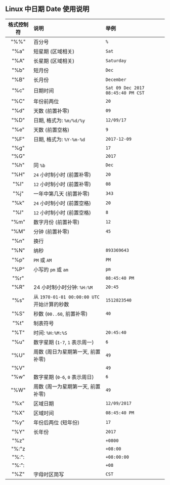 ## Linux 中日期 Date 使用说明

| 格式控制符 | 说明                                        | 举例                              |
| :---:      | :---                                        | :---                              |
| "%%"       | 百分号                                      | `%`                               |
| "%a"       | 短星期 (区域相关)                           | `Sat`                             |
| "%A"       | 长星期 (区域相关)                           | `Saturday`                        |
| "%b"       | 短月份                                      | `Dec`                             |
| "%B"       | 长月份                                      | `December`                        |
| "%c"       | 日期时间                                    | `Sat 09 Dec 2017 08:45:40 PM CST` |
| "%C"       | 年份前两位                                  | `20`                              |
| "%d"       | 天数 (前置补零)                             | `09`                              |
| "%D"       | 日期, 格式为: `%m/%d/%y`                    | `12/09/17`                        |
| "%e"       | 天数 (前置空格)                             | `9`                               |
| "%F"       | 日期, 格式为: `%Y-%m-%d`                    | `2017-12-09`                      |
| "%g"       |                                             | `17`                              |
| "%G"       |                                             | `2017`                            |
| "%h"       | 同 `%b`                                     | `Dec`                             |
| "%H"       | `24` 小时制小时 (前置补零)                  | `20`                              |
| "%I"       | `12` 小时制小时 (前置补零)                  | `08`                              |
| "%j"       | 一年中第几天 (前置补零)                     | `343`                             |
| "%k"       | `24` 小时制小时 (前置空格)                  | `20`                              |
| "%l"       | `12` 小时制小时 (前置空格)                  | `8`                               |
| "%m"       | 数字月份 (前置补零)                         | `12`                              |
| "%M"       | 分钟 (前置补零)                             | `45`                              |
| "%n"       | 换行                                        |                                   |
| "%N"       | 纳秒                                        | `893369643`                       |
| "%p"       | `PM` 或 `AM`                                | `PM`                              |
| "%P"       | 小写的 `pm` 或 `am`                         | `pm`                              |
| "%r"       |                                             | `08:45:40 PM`                     |
| "%R"       | 24 小时制小时分钟: `%H:%M`                  | `20:45`                           |
| "%s"       | 从 `1970-01-01 00:00:00 UTC` 开始计算的秒数 | `1512823540`                      |
| "%S"       | 秒数 (`00..60`, 前置补零)                   | `40`                              |
| "%t"       | 制表符号                                    |                                   |
| "%T"       | 时间: `%H:%M:%S`                            | `20:45:40`                        |
| "%u"       | 数字星期 (`1-7`, `1` 表示周一)              | `6`                               |
| "%U"       | 周数 (周日为星期第一天, 前置补零)           | `49`                              |
| "%V"       |                                             | `49`                              |
| "%w"       | 数字星期 (`0-6`, `0` 表示周日)              | `6`                               |
| "%W"       | 周数 (周一为星期第一天, 前置补零)           | `49`                              |
| "%x"       | 区域日期                                    | `12/09/2017`                      |
| "%X"       | 区域时间                                    | `08:45:40 PM`                     |
| "%y"       | 年份后两位 (短年份)                         | `17`                              |
| "%Y"       | 长年份                                      | `2017`                            |
| "%z"       |                                             | `+0800`                           |
| "%:"z      |                                             | `+08:00`                          |
| "%:":      |                                             | `+08:00:00`                       |
| "%:":      |                                             | `+08`                             |
| "%Z"       | 字母时区简写                                | `CST`                             |
